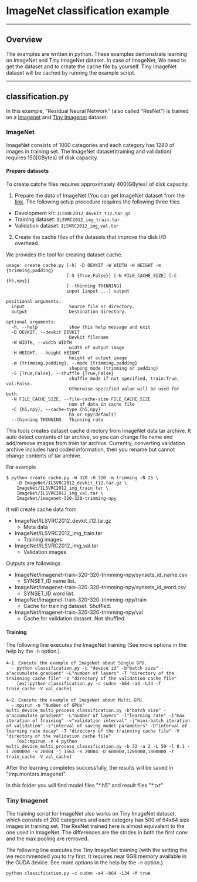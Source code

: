 ﻿# ImageNet classification example

---

## Overview

The examples are written in python. These examples demonstrate learning on ImageNet and Tiny ImageNet dataset.
In case of ImageNet, We need to get the dataset and to create the cache file by yourself.
Tiny ImageNet dataset will be cached by running the example script.

---

## classification.py

In this example, "Residual Neural Network" (also called "ResNet") is trained on a [Imagenet](https://imagenet.herokuapp.com/) and [Tiny Imagenet](https://tiny-imagenet.herokuapp.com/) dataset.

### ImageNet

ImageNet consists of 1000 categories and each category has 1280 of images in training set.
The ImageNet dataset(training and validation) requires 150[GBytes] of disk capacity.

#### Prepare datasets

To create catche files requires approximately 400[GBytes] of disk capacity.

1. Prepare the data of ImageNet (You can get ImageNet dataset from the [link](https://imagenet.herokuapp.com/). The following setup procedure requires the following three files.
  - Development kit: `ILSVRC2012_devkit_t12.tar.gz`
  - Training dataset: `ILSVRC2012_img_train.tar`
  - Validation dataset: `ILSVRC2012_img_val.tar`

2. Create the cache files of the datasets that improve the disk I/O overhead.

We provides the tool for creating dataset cache.

    usage: create_cache.py [-h] -D DEVKIT -W WIDTH -H HEIGHT -m {trimming,padding}
                           [-S {True,False}] [-N FILE_CACHE_SIZE] [-C {h5,npy}]
                           [--thinning THINNING]
                           input [input ...] output
    
    positional arguments:
      input                 Source file or directory.
      output                Destination directory.
    
    optional arguments:
      -h, --help            show this help message and exit
      -D DEVKIT, --devkit DEVKIT
                            Devkit filename
      -W WIDTH, --width WIDTH
                            width of output image
      -H HEIGHT, --height HEIGHT
                            height of output image
      -m {trimming,padding}, --mode {trimming,padding}
                            shaping mode (trimming or padding)
      -S {True,False}, --shuffle {True,False}
                            shuffle mode if not specified, train:True, val:False.
                            Otherwise specified value will be used for both.
      -N FILE_CACHE_SIZE, --file-cache-size FILE_CACHE_SIZE
                            num of data in cache file
      -C {h5,npy}, --cache-type {h5,npy}
                            h5 or npy(default)
      --thinning THINNING   Thinning rate

This tools creates dataset cache directory from ImageNet data tar
archive.  It auto detect contents of tar archive, so you can change
file name end add/remove images from train tar archive.  Currently,
converting validation archive includes hard coded information, then
you rename but cannot change contents of tar archive.
 

For example

```
$ python create_cache.py -W 320 -H 320 -m trimming -N 25 \
    -D ImageNet/ILSVRC2012_devkit_t12.tar.gz \
    ImageNet/ILSVRC2012_img_train.tar \
    ImageNet/ILSVRC2012_img_val.tar \
    ImageNet/imagenet-320-320-trimming-npy
```

It will create cache data from 

- ImageNet/ILSVRC2012_devkit_t12.tar.gz
    - Meta data
- ImageNet/ILSVRC2012_img_train.tar
    - Training images
- ImageNet/ILSVRC2012_img_val.tar
    - Validation images

Outputs are followings

- ImageNet/imagenet-train-320-320-trimming-npy/synsets_id_name.csv
    - SYNSET_ID name list.
- ImageNet/imagenet-train-320-320-trimming-npy/synsets_id_word.csv
    - SYNSET_ID word list.
- ImageNet/imagenet-train-320-320-trimming-npy/train
    - Cache for training dataset. Shuffled.
- ImageNet/imagenet-train-320-320-trimming-npy/val
    - Cache for validation dataset. Not shuffled.

#### Training

The following line executes the ImageNet training (See more options in the help by the `-h` option.).

```
4-1．Execute the example of ImageNet about Single GPU.
  - python classification.py -c "device id" -b"batch size" -a"accumulate gradient" -L"number of layers" -T "directory of the trainning cache file" -V "directory of the validation cache file"
    [ex):python classification.py -c cudnn -b64 -a4 -L34 -T train_cache -V val_cache]

4-2．Execute the example of ImageNet about Multi GPU.
  - mpirun -n "Number of GPUs" multi_device_multi_process_classification.py -b"batch size" -a"accumulate gradient" -L"number of layers" -l"learning rate" -i"max iteration of training" -v"validation interval" -j"mini-batch iteration of validation" -s"interval of saving model parameters" -D"interval of learning rate decay" -T "directory of the trainning cache file" -V "directory of the validation cache file"
    [ex):mpirun -n 4 python multi_device_multi_process_classification.py -b 32 -a 2 -L 50 -l 0.1 -i 2000000 -v 20004 -j 1563 -s 20004 -D 600000,1200000,1800000 -T train_cache -V val_cache]
```

After the learning completes successfully, the results will be saved in "tmp.montors.imagenet".

In this folder you will find model files "\*.h5" and result files "\*.txt"

### Tiny Imagenet

The training script for ImageNet also works on Tiny ImageNet dataset, which
consists of 200 categories and each category has 500 of 64x64 size images in training set.
The ResNet trained here is almost equivalent to the one used in ImageNet.
The differences are the strides in both the first conv and the max pooling are removed.

The following line executes the Tiny ImageNet training (with the setting the we recommended you to try first. It requires near 6GB memory available in the CUDA device. See more options in the help by the `-h` option.).

```
python classification.py -c cudnn -a4 -b64 -L34 -M true
```
